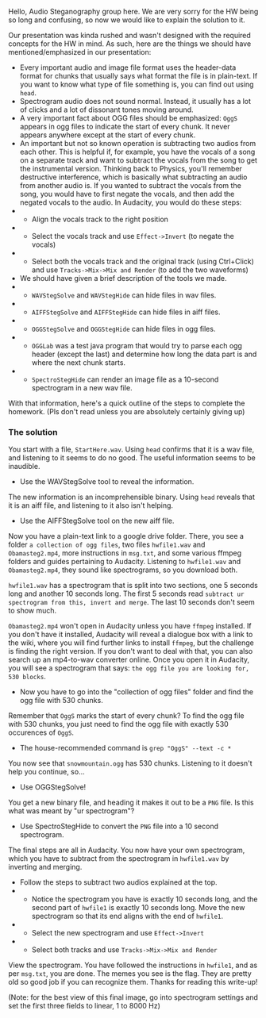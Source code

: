 Hello, Audio Steganography group here. We are very sorry for the HW being so long and confusing, so now we would like to explain the solution to it.

Our presentation was kinda rushed and wasn't designed with the required concepts for the HW in mind. As such, here are the things we should have mentioned/emphasized in our presentation:

- Every important audio and image file format uses the header-data format for chunks that usually says what format the file is in plain-text. If you want to know what type of file something is, you can find out using `head`.
- Spectrogram audio does not sound normal. Instead, it usually has a lot of clicks and a lot of dissonant tones moving around.
- A very important fact about OGG files should be emphasized: `OggS` appears in ogg files to indicate the start of every chunk. It never appears anywhere except at the start of every chunk.
- An important but not so known operation is subtracting two audios from each other. This is helpful if, for example, you have the vocals of a song on a separate track and want to subtract the vocals from the song to get the instrumental version. Thinking back to Physics, you'll remember destructive interference, which is basically what subtracting an audio from another audio is. If you wanted to subtract the vocals from the song, you would have to first negate the vocals, and then add the negated vocals to the audio. In Audacity, you would do these steps:
- - Align the vocals track to the right position
- - Select the vocals track and use `Effect->Invert` (to negate the vocals)
- - Select both the vocals track and the original track (using Ctrl+Click) and use `Tracks->Mix->Mix and Render` (to add the two waveforms)
- We should have given a brief description of the tools we made.
- - `WAVStegSolve` and `WAVStegHide` can hide files in wav files.
- - `AIFFStegSolve` and `AIFFStegHide` can hide files in aiff files. 
- - `OGGStegSolve` and `OGGStegHide` can hide files in ogg files.
- - `OGGLab` was a test java program that would try to parse each ogg header (except the last) and determine how long the data part is and where the next chunk starts.
- - `SpectroStegHide` can render an image file as a 10-second spectrogram in a new wav file.

With that information, here's a quick outline of the steps to complete the homework. (Pls don't read unless you are absolutely certainly giving up)

### The solution

You start with a file, `StartHere.wav`. Using `head` confirms that it is a wav file, and listening to it seems to do no good. The useful information seems to be inaudible.

- Use the WAVStegSolve tool to reveal the information.

The new information is an incomprehensible binary. Using `head` reveals that it is an aiff file, and listening to it also isn't helping.

- Use the AIFFStegSolve tool on the new aiff file.

Now you have a plain-text link to a google drive folder. There, you see a folder `a collection of ogg files`, two files `hwfile1.wav` and `Obamasteg2.mp4`, more instructions in `msg.txt`, and some various ffmpeg folders and guides pertaining to Audacity. Listening to `hwfile1.wav` and `Obamasteg2.mp4`, they sound like spectrograms, so you download both. 

`hwfile1.wav` has a spectrogram that is split into two sections, one 5 seconds long and another 10 seconds long. The first 5 seconds read `subtract ur spectrogram from this, invert and merge`. The last 10 seconds don't seem to show much.

`Obamasteg2.mp4` won't open in Audacity unless you have `ffmpeg` installed. If you don't have it installed, Audacity will reveal a dialogue box with a link to the wiki, where you will find further links to install `ffmpeg`, but the challenge is finding the right version. If you don't want to deal with that, you can also search up an mp4-to-wav converter online. Once you open it in Audacity, you will see a spectrogram that says: `the ogg file you are looking for, 530 blocks`.

- Now you have to go into the "collection of ogg files" folder and find the ogg file with 530 chunks.

Remember that `OggS` marks the start of every chunk? To find the ogg file with 530 chunks, you just need to find the ogg file with exactly 530 occurences of `OggS`.

- The house-recommended command is `grep "OggS" --text -c *`

You now see that `snowmountain.ogg` has 530 chunks. Listening to it doesn't help you continue, so...

- Use OGGStegSolve!

You get a new binary file, and heading it makes it out to be a `PNG` file. Is this what was meant by "ur spectrogram"?

- Use SpectroStegHide to convert the `PNG` file into a 10 second spectrogram.

The final steps are all in Audacity. You now have your own spectrogram, which you have to subtract from the spectrogram in `hwfile1.wav` by inverting and merging.

- Follow the steps to subtract two audios explained at the top.
- - Notice the spectrogram you have is exactly 10 seconds long, and the second part of `hwfile1` is exactly 10 seconds long. Move the new spectrogram so that its end aligns with the end of `hwfile1`.
- - Select the new spectrogram and use `Effect->Invert`
- - Select both tracks and use `Tracks->Mix->Mix and Render`

View the spectrogram. You have followed the instructions in `hwfile1`, and as per `msg.txt`, you are done. The memes you see is the flag. They are pretty old so good job if you can recognize them. Thanks for reading this write-up!

(Note: for the best view of this final image, go into spectrogram settings and set the first three fields to linear, 1 to 8000 Hz)
